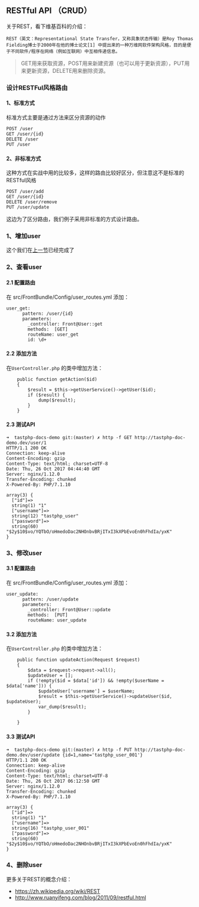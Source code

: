 ## RESTful API （CRUD）

关于REST，看下维基百科的介绍：

```
REST（英文：Representational State Transfer，又称具象状态传输）是Roy Thomas Fielding博士于2000年在他的博士论文[1] 中提出来的一种万维网软件架构风格，目的是便于不同软件/程序在网络（例如互联网）中互相传递信息。
```


> GET用来获取资源，POST用来新建资源（也可以用于更新资源），PUT用来更新资源，DELETE用来删除资源。


### 设计RESTFul风格路由


#### 1、标准方式

标准方式主要是通过方法来区分资源的动作


```
POST /user
GET /user/{id}
DELETE /user
PUT /user
```

#### 2、非标准方式

这种方式在实战中用的比较多，这样的路由比较好区分，但注意这不是标准的RESTful风格

```
POST /user/add
GET /user/{id}
DELETE /user/remove
PUT /user/update
```

这边为了区分路由，我们例子采用非标准的方式设计路由。


### 1、增加user

这个我们在[上一节](https://github.com/tastphp/tastphp-docs/blob/master/zh/shu-ju-ku-xiang-guan.md)已经完成了

### 2、查看user

#### 2.1 配置路由

在 src/FrontBundle/Config/user_routes.yml 添加：

```
user_get:
      pattern: /user/{id}
      parameters:
        _controller: Front@User::get
        methods:  [GET]
        routeName: user_get
        id: \d+
```

#### 2.2 添加方法

在`UserController.php` 的类中增加方法：

```
    public function getAction($id)
    {
        $result = $this->getUserService()->getUser($id);
        if ($result) {
            dump($result);
        }
    }
```

#### 2.3 测试API

```
➜  tastphp-docs-demo git:(master) ✗ http -f GET http://tastphp-doc-demo.dev/user/1
HTTP/1.1 200 OK
Connection: keep-alive
Content-Encoding: gzip
Content-Type: text/html; charset=UTF-8
Date: Thu, 26 Oct 2017 04:44:40 GMT
Server: nginx/1.12.0
Transfer-Encoding: chunked
X-Powered-By: PHP/7.1.10

array(3) {
  ["id"]=>
  string(1) "1"
  ["username"]=>
  string(12) "tastphp_user"
  ["password"]=>
  string(60) "$2y$10$vo/YQTbO/oHmedoDac2NHOnbvBRjITxI3kXPbEvoEn0hFhdIa/yxK"
}
```

### 3、修改user

#### 3.1 配置路由

在 src/FrontBundle/Config/user_routes.yml 添加：

```
user_update:
      pattern: /user/update
      parameters:
        _controller: Front@User::update
        methods:  [PUT]
        routeName: user_update
```
#### 3.2 添加方法

在`UserController.php` 的类中增加方法：

```
    public function updateAction(Request $request)
    {
        $data = $request->request->all();
        $updateUser = [];
        if (!empty($id = $data['id']) && !empty($userName = $data['name'])) {
            $updateUser['username'] = $userName;
            $result = $this->getUserService()->updateUser($id, $updateUser);
            var_dump($result);
        }

    }
```
#### 3.3 测试API

```
➜  tastphp-docs-demo git:(master) ✗ http -f PUT http://tastphp-doc-demo.dev/user/update {id=1,name='tastphp_user_001'}
HTTP/1.1 200 OK
Connection: keep-alive
Content-Encoding: gzip
Content-Type: text/html; charset=UTF-8
Date: Thu, 26 Oct 2017 06:12:50 GMT
Server: nginx/1.12.0
Transfer-Encoding: chunked
X-Powered-By: PHP/7.1.10

array(3) {
  ["id"]=>
  string(1) "1"
  ["username"]=>
  string(16) "tastphp_user_001"
  ["password"]=>
  string(60) "$2y$10$vo/YQTbO/oHmedoDac2NHOnbvBRjITxI3kXPbEvoEn0hFhdIa/yxK"
}
```

### 4、删除user

更多关于REST的概念介绍：

* https://zh.wikipedia.org/wiki/REST
* http://www.ruanyifeng.com/blog/2011/09/restful.html


